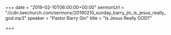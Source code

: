+++
date = "2019-02-10T06:00:00+00:00"
sermonUrl = "//cdn.lwechurch.com/sermons/20190210_sunday_barry_jin_is_jesus_really_god.mp3"
speaker = "Pastor Barry Gin"
title = "Is Jesus Really GOD?"

+++
